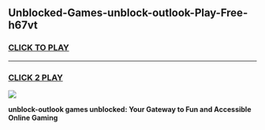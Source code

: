 
## Unblocked-Games-unblock-outlook-Play-Free-h67vt
<h3>
<a href="https://premium76.site?title=unblock-outlook&ref=21A">CLICK TO PLAY</a></h3>
<hr>

<h3>
<a href="https://premium76.site?title=unblock-outlook&ref=21A">CLICK 2 PLAY</a>
  
</h3>

<a href="https://premium76.site?title=unblock-outlook&ref=21A"><img src="https://clearcache.store/games.png"></a>


**unblock-outlook games unblocked: Your Gateway to Fun and Accessible Online Gaming**
